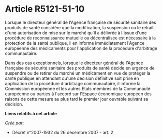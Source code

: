 # Article R5121-51-10

Lorsque le directeur général de l'Agence française de sécurité sanitaire des produits de santé considère que la modification,
la suspension ou le retrait d'une autorisation de mise sur le marché qu'il a délivrée à l'issue d'une procédure de
reconnaissance mutuelle ou décentralisée est nécessaire à la protection de la santé publique, il en informe immédiatement
l'Agence européenne des médicaments pour l'application de la procédure d'arbitrage communautaire.

Dans des cas exceptionnels, lorsque le directeur général de l'Agence française de sécurité sanitaire des produits de santé
décide en urgence de suspendre ou de retirer du marché un médicament en vue de protéger la santé publique en attendant qu'une
décision définitive soit prise en application de la procédure d'arbitrage communautaire, il informe la Commission européenne
et les autres Etats membres de la Communauté européenne ou parties à l'accord sur l'Espace économique européen des raisons de
cette mesure au plus tard le premier jour ouvrable suivant sa décision.

**Liens relatifs à cet article**

_Créé par_:

  - Décret n°2007-1932 du 26 décembre 2007 - art. 2
